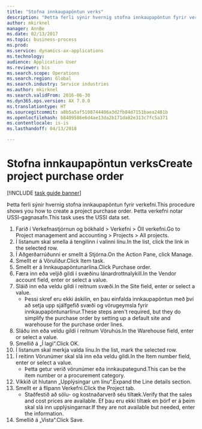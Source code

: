 ```yaml
--- 
title: "Stofna innkaupapöntun verks"
description: "Þetta ferli sýnir hvernig stofna innkaupapöntun fyrir verkefni."
author: mkirknel
manager: AnnBe
ms.date: 02/13/2017
ms.topic: business-process
ms.prod: 
ms.service: dynamics-ax-applications
ms.technology: 
audience: Application User
ms.reviewer: bis
ms.search.scope: Operations
ms.search.region: Global
ms.search.industry: Service industries
ms.author: mkirknel
ms.search.validFrom: 2016-06-30
ms.dyn365.ops.version: AX 7.0.0
ms.translationtype: HT
ms.sourcegitcommit: a8b5a5af5108744406a3d2fb84d7151baea2481b
ms.openlocfilehash: b8409586e6d4ae13da2b171da82e313c7fc5a371
ms.contentlocale: is-is
ms.lasthandoff: 04/13/2018

---
```

# <a name="create-project-purchase-order"></a><span data-ttu-id="cd7a9-103">Stofna innkaupapöntun verks</span><span class="sxs-lookup"><span data-stu-id="cd7a9-103">Create project purchase order</span></span>

[!INCLUDE [task guide banner](../../includes/task-guide-banner.md)]

<span data-ttu-id="cd7a9-104">Þetta ferli sýnir hvernig stofna innkaupapöntun fyrir verkefni.</span><span class="sxs-lookup"><span data-stu-id="cd7a9-104">This procedure shows you how to create a project purchase order.</span></span> <span data-ttu-id="cd7a9-105">Þetta verkefni notar USSI-gagnasafn.</span><span class="sxs-lookup"><span data-stu-id="cd7a9-105">This task uses the USSI data set.</span></span>

1. <span data-ttu-id="cd7a9-106">Farið í Verkefnastjórnun og bókhald > Verkefni > Öll verkefni.</span><span class="sxs-lookup"><span data-stu-id="cd7a9-106">Go to Project management and accounting > Projects > All projects.</span></span>
2. <span data-ttu-id="cd7a9-107">Í listanum skal smella á tengilinn í valinni línu.</span><span class="sxs-lookup"><span data-stu-id="cd7a9-107">In the list, click the link in the selected row.</span></span>
3. <span data-ttu-id="cd7a9-108">Í Aðgerðarrúðunni er smellt á Stjórna.</span><span class="sxs-lookup"><span data-stu-id="cd7a9-108">On the Action Pane, click Manage.</span></span>
4. <span data-ttu-id="cd7a9-109">Smellt er á Vöruliður.</span><span class="sxs-lookup"><span data-stu-id="cd7a9-109">Click Item task.</span></span>
5. <span data-ttu-id="cd7a9-110">Smellt er á Innkaupapöntunarlína.</span><span class="sxs-lookup"><span data-stu-id="cd7a9-110">Click Purchase order.</span></span>
6. <span data-ttu-id="cd7a9-111">Færa inn eða veljið gildi í svæðinu lánardrottnalykill.</span><span class="sxs-lookup"><span data-stu-id="cd7a9-111">In the Vendor account field, enter or select a value.</span></span>
7. <span data-ttu-id="cd7a9-112">Sláið inn eða veldu gildi í reitnum svæði.</span><span class="sxs-lookup"><span data-stu-id="cd7a9-112">In the Site field, enter or select a value.</span></span>
    * <span data-ttu-id="cd7a9-113">Þessi skref eru ekki áskilin, en þau einfalda innkaupapöntun með því að setja upp sjálfgefið svæði og vörugeymsla fyrir innkaupapöntunarlínur.</span><span class="sxs-lookup"><span data-stu-id="cd7a9-113">These steps aren't required, but they do simplify the purchase order by setting up a default site and warehouse for the purchase order lines.</span></span>  
8. <span data-ttu-id="cd7a9-114">Sláðu inn eða veldu gildi í reitnum Vöruhús.</span><span class="sxs-lookup"><span data-stu-id="cd7a9-114">In the Warehouse field, enter or select a value.</span></span>
9. <span data-ttu-id="cd7a9-115">Smellið á „Í lagi“.</span><span class="sxs-lookup"><span data-stu-id="cd7a9-115">Click OK.</span></span>
10. <span data-ttu-id="cd7a9-116">Í listanum skal merkja valda línu.</span><span class="sxs-lookup"><span data-stu-id="cd7a9-116">In the list, mark the selected row.</span></span>
11. <span data-ttu-id="cd7a9-117">Í reitinn Vörunúmer skal slá inn eða veldu gildi.</span><span class="sxs-lookup"><span data-stu-id="cd7a9-117">In the Item number field, enter or select a value.</span></span>
    * <span data-ttu-id="cd7a9-118">Þetta getur verið vörunúmer eða innkaupategund.</span><span class="sxs-lookup"><span data-stu-id="cd7a9-118">This can be the item number or a procurement category.</span></span>  
12. <span data-ttu-id="cd7a9-119">Víkkið út hlutann „Upplýsingar um línu“.</span><span class="sxs-lookup"><span data-stu-id="cd7a9-119">Expand the Line details section.</span></span>
13. <span data-ttu-id="cd7a9-120">Smellt er á flipann Verkefni.</span><span class="sxs-lookup"><span data-stu-id="cd7a9-120">Click the Project tab.</span></span>
    * <span data-ttu-id="cd7a9-121">Staðfestið að sölu- og kostnaðarverð séu tiltæk.</span><span class="sxs-lookup"><span data-stu-id="cd7a9-121">Verify that the sales and cost prices are available.</span></span> <span data-ttu-id="cd7a9-122">Ef þau eru ekki tiltæk en þörf er á þeim skal slá inn upplýsingarnar.</span><span class="sxs-lookup"><span data-stu-id="cd7a9-122">If they are not available but needed, enter the information.</span></span>  
14. <span data-ttu-id="cd7a9-123">Smellið á „Vista“.</span><span class="sxs-lookup"><span data-stu-id="cd7a9-123">Click Save.</span></span>


